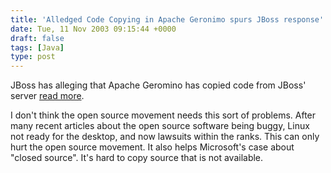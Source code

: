 ```yaml
---
title: 'Alledged Code Copying in Apache Geronimo spurs JBoss response'
date: Tue, 11 Nov 2003 09:15:44 +0000
draft: false
tags: [Java]
type: post
---
```


JBoss has alleging that Apache Geromino has copied code from JBoss' server [read more](http://www.theserverside.com/home/thread.jsp?thread_id=22337).

I don't think the open source movement needs this sort of problems. After many recent articles about the open source software being buggy, Linux not ready for the desktop, and now lawsuits within the ranks. This can only hurt the open source movement. It also helps Microsoft's case about "closed source". It's hard to copy source that is not available.